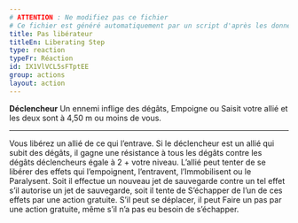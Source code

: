 ```yaml
---
# ATTENTION : Ne modifiez pas ce fichier
# Ce fichier est généré automatiquement par un script d'après les données du module Foundry VTT officiel et de sa traduction
title: Pas libérateur
titleEn: Liberating Step
type: reaction
typeFr: Réaction
id: IX1VlVCL5sFTptEE
group: actions
layout: action
---
```

**Déclencheur** Un ennemi inflige des dégâts, <a class="entity-link" draggable="true" data-pack="pf2e.conditionitems" data-id="kWc1fhmv9LBiTuei">Empoigne</a> ou <a class="entity-link" draggable="true" data-pack="pf2e.actionspf2e" data-id="PMbdMWc2QroouFGD">Saisit</a> votre allié et les deux sont à 4,50 m ou moins de vous.

----

Vous libérez un allié de ce qui l’<a class="entity-link" draggable="true" data-pack="pf2e.conditionitems" data-id="VcDeM8A5oI6VqhbM">entrave</a>. Si le déclencheur est un allié qui subit des dégâts, il gagne une résistance à tous les dégâts contre les dégâts déclencheurs égale à 2 + votre niveau. L’allié peut tenter de se libérer des effets qui l’empoignent, l’entravent, l’<a class="entity-link" draggable="true" data-pack="pf2e.conditionitems" data-id="eIcWbB5o3pP6OIMe">Immobilisent</a> ou le <a class="entity-link" draggable="true" data-pack="pf2e.conditionitems" data-id="6uEgoh53GbXuHpTF">Paralysent</a>. Soit il effectue un nouveau jet de sauvegarde contre un tel effet s’il autorise un jet de sauvegarde, soit il tente de <a class="entity-link" draggable="true" data-pack="pf2e.actionspf2e" data-id="SkZAQRkLLkmBQNB9">S’échapper</a> de l’un de ces effets par une action gratuite. S’il peut se déplacer, il peut Faire un pas par une action gratuite, même s’il n’a pas eu besoin de s’échapper.


